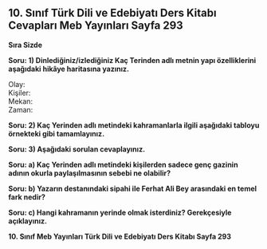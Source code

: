## 10. Sınıf Türk Dili ve Edebiyatı Ders Kitabı Cevapları Meb Yayınları Sayfa 293

**Sıra Sizde**

**Soru: 1) Dinlediğiniz/izlediğiniz Kaç Terinden adlı metnin yapı özelliklerini aşağıdaki hikâye haritasına yazınız.**

Olay:  
 Kişiler:  
 Mekan:  
 Zaman:

**Soru: 2) Kaç Yerinden adlı metindeki kahramanlarla ilgili aşağıdaki tabloyu örnekteki gibi tamamlayınız.**

**Soru: 3) Aşağıdaki sorulan cevaplayınız.**

**Soru: a) Kaç Yerinden adlı metindeki kişilerden sadece genç gazinin adının okurla paylaşılmasının sebebi ne olabilir?**

**Soru: b) Yazarın destanındaki sipahi ile Ferhat Ali Bey arasındaki en temel fark nedir?**

**Soru: c) Hangi kahramanın yerinde olmak isterdiniz? Gerekçesiyle açıklayınız.**

**10. Sınıf Meb Yayınları Türk Dili ve Edebiyatı Ders Kitabı Sayfa 293**